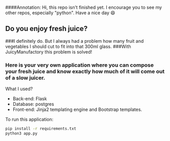 ####Annotation:
Hi, this repo isn't finished yet. I encourage you to see my other repos, especially "python".
Have a nice day 😄 

## Do you enjoy fresh juice? 
###I definitely do. But I always had a problem how many fruit and vegetables I should cut to fit into that 300ml glass.
###With JuicyManufactory this problem is solved!
### Here is your very own application where you can compose your fresh juice and know exactly how much of it will come out of a slow juicer.

What I used?
* Back-end: Flask
* Database: postgres
* Front-end: Jinja2 templating engine and Bootstrap templates.

To run this application:
```bash
pip install -r requirements.txt
python3 app.py
```
